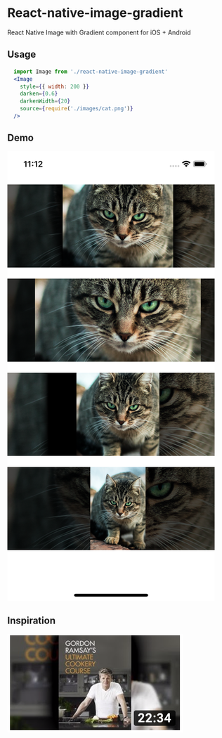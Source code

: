# React-native-image-gradient

React Native Image with Gradient component for iOS + Android

## Usage
```jsx
  import Image from './react-native-image-gradient'
  <Image
    style={{ width: 200 }}
    darken={0.6}
    darkenWidth={20}
    source={require('./images/cat.png')}
  />
```

## Demo

![](https://github.com/vko-online/react-native-image-gradient/blob/master/demo/screen1.png)

## Inspiration

![](https://github.com/vko-online/react-native-image-gradient/blob/master/demo/screen2.png)